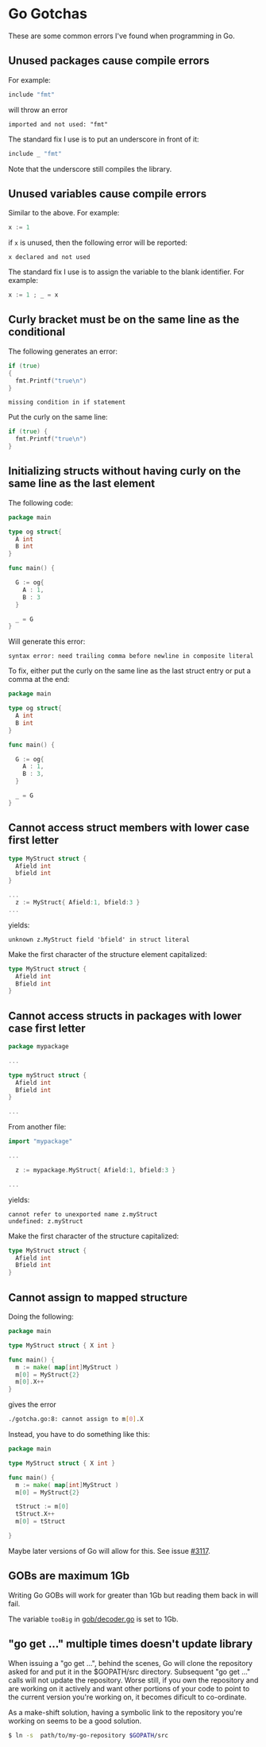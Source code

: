 Go Gotchas
==========

These are some common errors I've found when programming in Go.

Unused packages cause compile errors
------------------------------------

For example:

```go
include "fmt"
```

will throw an error

    imported and not used: "fmt"

The standard fix I use is to put an underscore in front of it:


```go
include _ "fmt"
```

Note that the underscore still compiles the library.


Unused variables cause compile errors
-------------------------------------

Similar to the above.  For example:

```go
x := 1
```

if `x` is unused, then the following error will be reported:

    x declared and not used

The standard fix I use is to assign the variable to the blank identifier.
For example:


```go
x := 1 ; _ = x
```

Curly bracket must be on the same line as the conditional
---------------------------------------------------------


The following generates an error:


```go
if (true)
{
  fmt.Printf("true\n")
}
```

    missing condition in if statement

Put the curly on the same line:

```go
if (true) {
  fmt.Printf("true\n")
}
```

Initializing structs without having curly on the same line as the last element
------------------------------------------------------------------------------

The following code:

```go
package main

type og struct{
  A int
  B int
}

func main() {

  G := og{
    A : 1,
    B : 3
  }

  _ = G
}
```

Will generate this error:

    syntax error: need trailing comma before newline in composite literal

To fix, either put the curly on the same line as the last struct entry or
put a comma at the end:

```go
package main

type og struct{
  A int
  B int
}

func main() {

  G := og{
    A : 1,
    B : 3,
  }

  _ = G
}
```

Cannot access struct members with lower case first letter
---------------------------------------------------------

```go
type MyStruct struct {
  Afield int
  bfield int
}
```

```go
...
  z := MyStruct{ Afield:1, bfield:3 }
...
```

yields:

    unknown z.MyStruct field 'bfield' in struct literal

Make the first character of the structure element capitalized:


```go
type MyStruct struct {
  Afield int
  Bfield int
}
```



Cannot access structs in packages with lower case first letter
---------------------------------------------------------

```go
package mypackage

...

type myStruct struct {
  Afield int
  Bfield int
}

...
```

From another file:

```go
import "mypackage"

...

  z := mypackage.MyStruct{ Afield:1, bfield:3 }

...
```

yields:

    cannot refer to unexported name z.myStruct
    undefined: z.myStruct

Make the first character of the structure capitalized:

```go
type MyStruct struct {
  Afield int
  Bfield int
}
```

Cannot assign to mapped structure
---------------------------------

Doing the following:

```go
package main

type MyStruct struct { X int }

func main() {
  m := make( map[int]MyStruct )
  m[0] = MyStruct{2}
  m[0].X++
}
```
gives the error

```bash
./gotcha.go:8: cannot assign to m[0].X
```

Instead, you have to do something like this:

```go
package main

type MyStruct struct { X int }

func main() {
  m := make( map[int]MyStruct )
  m[0] = MyStruct{2}

  tStruct := m[0]
  tStruct.X++
  m[0] = tStruct

}
```

Maybe later versions of Go will allow for this.  See issue [#3117](https://github.com/golang/go/issues/3117).


GOBs are maximum 1Gb
--------------------

Writing Go GOBs will work for greater than 1Gb but reading them
back in will fail.

The variable `tooBig` in [gob/decoder.go](https://golang.org/src/encoding/gob/decoder.go#81) is
set to 1Gb.



"go get ..." multiple times doesn't update library
--------------------------------------------------

When issuing a "go get ...", behind the scenes, Go will clone the
repository asked for and put it in the $GOPATH/src directory.  Subsequent
"go get ..." calls will not update the repository.  Worse still, if
you own the repository and are working on it actively and want
other portions of your code to point to the current version you're
working on, it becomes dificult to co-ordinate.

As a make-shift solution, having a symbolic link to the repository
you're working on seems to be a good solution.

```bash
$ ln -s  path/to/my-go-repository $GOPATH/src
```
